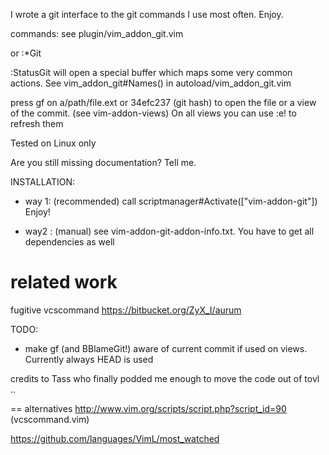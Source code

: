 I wrote a git interface to the git commands I use most often.
Enjoy.

commands:
    see plugin/vim_addon_git.vim

or
    :*Git<c-d>

:StatusGit
will open a special buffer which maps some very common actions.
See vim_addon_git#Names() in autoload/vim_addon_git.vim

press gf on a/path/file.ext or 34efc237 (git hash)
to open the file or a view of the commit. (see vim-addon-views)
On all views you can use :e! to refresh them

Tested on Linux only

Are you still missing documentation? Tell me.


INSTALLATION:


* way 1: (recommended)
  call scriptmanager#Activate(["vim-addon-git"])
  Enjoy!


* way2 : (manual)
  see vim-addon-git-addon-info.txt. You have to get all dependencies
  as well


related work
============
fugitive
vcscommand
https://bitbucket.org/ZyX_I/aurum

TODO:



* make gf (and BBlameGit!) aware of current commit if
  used on views. Currently always HEAD is used


credits to Tass who finally podded me enough to move the code out of tovl ..


== alternatives
http://www.vim.org/scripts/script.php?script_id=90 (vcscommand.vim)


https://github.com/languages/VimL/most_watched
